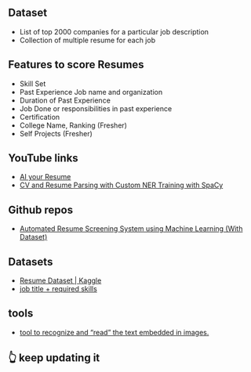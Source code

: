 ## Dataset
- List of top 2000 companies for a particular job description
- Collection of multiple resume for each job

## Features to score Resumes
- Skill Set
- Past Experience Job name and organization
- Duration of Past Experience
- Job Done or responsibilities in past experience
- Certification
- College Name, Ranking (Fresher)
- Self Projects (Fresher)

## YouTube links
- <a href="https://www.youtube.com/watch?v=p3SKx5C04qg&t=4s&ab_channel=SirajRaval">AI your Resume</a>
- <a href="https://www.youtube.com/watch?v=HJy11kOlgvk&ab_channel=KGPTalkie">CV and Resume Parsing with Custom NER Training with SpaCy</a>

## Github repos
- <a href="https://github.com/JAIJANYANI/Automated-Resume-Screening-System">Automated Resume Screening System using Machine Learning (With Dataset)</a>

## Datasets
- <a href="https://www.kaggle.com/gauravduttakiit/resume-dataset">Resume Dataset | Kaggle</a>
- <a href="https://data.world/peopledatalabs/similar-skills-28935-unique-skills">job title + required skills</a>

## tools
- <a href="https://pypi.org/project/pytesseract/">tool to recognize and “read” the text embedded in images.</a>

## :point_up_2: keep updating it

